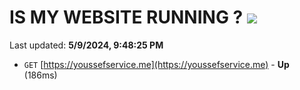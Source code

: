 # IS MY WEBSITE RUNNING ? [![](https://img.shields.io/static/v1?label=Sponsor&message=%E2%9D%A4&logo=GitHub&color=%23fe8e86)](https://github.com/sponsors/<username>)

Last updated: **5/9/2024, 9:48:25 PM**

- `GET` [https://youssefservice.me](https://youssefservice.me) - **Up** (186ms)
